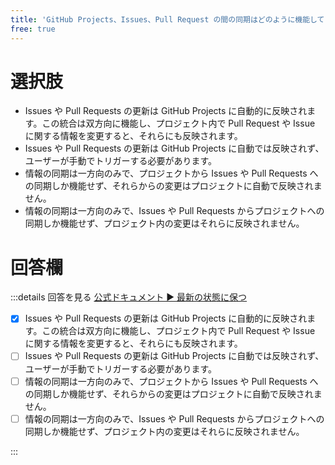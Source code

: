 ```yaml
---
title: 'GitHub Projects、Issues、Pull Request の間の同期はどのように機能していますか？'
free: true
---
```


# 選択肢

- Issues や Pull Requests の更新は GitHub Projects に自動的に反映されます。この統合は双方向に機能し、プロジェクト内で Pull Request や Issue に関する情報を変更すると、それらにも反映されます。
- Issues や Pull Requests の更新は GitHub Projects に自動では反映されず、ユーザーが手動でトリガーする必要があります。
- 情報の同期は一方向のみで、プロジェクトから Issues や Pull Requests への同期しか機能せず、それらからの変更はプロジェクトに自動で反映されません。
- 情報の同期は一方向のみで、Issues や Pull Requests からプロジェクトへの同期しか機能せず、プロジェクト内の変更はそれらに反映されません。

# 回答欄
:::details 回答を見る
[公式ドキュメント ▶ 最新の状態に保つ](https://docs.github.com/ja/issues/planning-and-tracking-with-projects/learning-about-projects/about-projects#staying-up-to-date)

- [x] Issues や Pull Requests の更新は GitHub Projects に自動的に反映されます。この統合は双方向に機能し、プロジェクト内で Pull Request や Issue に関する情報を変更すると、それらにも反映されます。
- [ ] Issues や Pull Requests の更新は GitHub Projects に自動では反映されず、ユーザーが手動でトリガーする必要があります。
- [ ] 情報の同期は一方向のみで、プロジェクトから Issues や Pull Requests への同期しか機能せず、それらからの変更はプロジェクトに自動で反映されません。
- [ ] 情報の同期は一方向のみで、Issues や Pull Requests からプロジェクトへの同期しか機能せず、プロジェクト内の変更はそれらに反映されません。

:::
